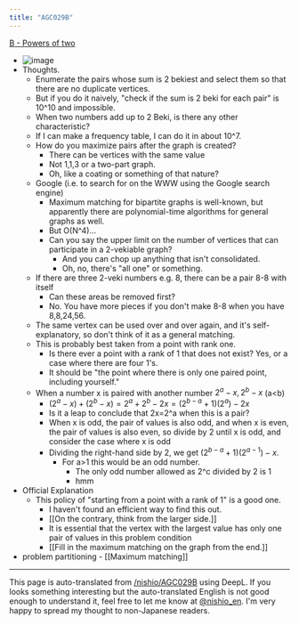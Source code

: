 ```yaml
---
title: "AGC029B"
---
```


[B - Powers of two](https://atcoder.jp/contests/agc029/tasks/agc029_b)
- ![image](https://gyazo.com/080d6b0ddcfd467e67ccc6894b6b8155/thumb/1000)
- Thoughts.
    - Enumerate the pairs whose sum is 2 bekiest and select them so that there are no duplicate vertices.
    - But if you do it naively, "check if the sum is 2 beki for each pair" is 10^10 and impossible.
    - When two numbers add up to 2 Beki, is there any other characteristic?
    - If I can make a frequency table, I can do it in about 10^7.
    - How do you maximize pairs after the graph is created?
        - There can be vertices with the same value
        - Not 1,1,3 or a two-part graph.
        - Oh, like a coating or something of that nature?
    - Google (i.e. to search for on the WWW using the Google search engine)
        - Maximum matching for bipartite graphs is well-known, but apparently there are polynomial-time algorithms for general graphs as well.
        - But O(N^4)...
        - Can you say the upper limit on the number of vertices that can participate in a 2-vekiable graph?
            - And you can chop up anything that isn't consolidated.
            - Oh, no, there's "all one" or something.
    - If there are three 2-veki numbers e.g. 8, there can be a pair 8-8 with itself
        - Can these areas be removed first?
        - No. You have more pieces if you don't make 8-8 when you have 8,8,24,56.
    - The same vertex can be used over and over again, and it's self-explanatory, so don't think of it as a general matching.
    - This is probably best taken from a point with rank one.
        - Is there ever a point with a rank of 1 that does not exist? Yes, or a case where there are four 1's.
        - It should be "the point where there is only one paired point, including yourself."
    - When a number x is paired with another number $2^a-x, 2^b-x$ (a<b)
        - $(2^a-x) + (2^b-x) = 2^a+2^b-2x = (2^{b-a} + 1)(2^a) - 2x$
        - Is it a leap to conclude that 2x=2^a when this is a pair?
        - When x is odd, the pair of values is also odd, and when x is even, the pair of values is also even, so divide by 2 until x is odd, and consider the case where x is odd
        - Dividing the right-hand side by 2, we get $(2^{b-a} + 1)(2^{a-1}) - x$.
            - For a>1 this would be an odd number.
                - The only odd number allowed as 2^c divided by 2 is 1
                - hmm
- Official Explanation
    - This policy of "starting from a point with a rank of 1" is a good one.
        - I haven't found an efficient way to find this out.
        - [[On the contrary, think from the larger side.]]
        - It is essential that the vertex with the largest value has only one pair of values in this problem condition
        - [[Fill in the maximum matching on the graph from the end.]]
- problem partitioning
        - [[Maximum matching]]

---
This page is auto-translated from [/nishio/AGC029B](https://scrapbox.io/nishio/AGC029B) using DeepL. If you looks something interesting but the auto-translated English is not good enough to understand it, feel free to let me know at [@nishio_en](https://twitter.com/nishio_en). I'm very happy to spread my thought to non-Japanese readers.